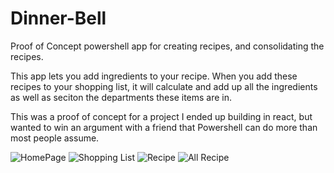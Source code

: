 # Dinner-Bell
Proof of Concept powershell app for creating recipes, and consolidating the recipes.

This app lets you add ingredients to your recipe. 
When you add these recipes to your shopping list, it will calculate and add up all the ingredients as well as seciton the departments these items are in. 

This was a proof of concept for a project I ended up building in react, but wanted to win an argument with a friend that Powershell can do more than most people assume.

![HomePage](https://github.com/user-attachments/assets/adb7290f-cebb-4648-9f99-5534def898f3)
![Shopping List](https://github.com/user-attachments/assets/79fd66f2-b884-4086-8fe2-68e6f45eb608)
![Recipe](https://github.com/user-attachments/assets/1874fb8a-4960-4458-bc66-30f45e2d0cbc)
![All Recipe](https://github.com/user-attachments/assets/b4f86a46-da8a-4cce-97df-6a525708ff17)
